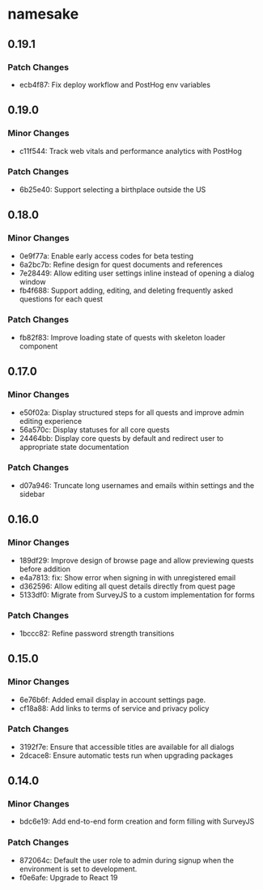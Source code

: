 # namesake

## 0.19.1

### Patch Changes

- ecb4f87: Fix deploy workflow and PostHog env variables

## 0.19.0

### Minor Changes

- c11f544: Track web vitals and performance analytics with PostHog

### Patch Changes

- 6b25e40: Support selecting a birthplace outside the US

## 0.18.0

### Minor Changes

- 0e9f77a: Enable early access codes for beta testing
- 6a2bc7b: Refine design for quest documents and references
- 7e28449: Allow editing user settings inline instead of opening a dialog window
- fb4f688: Support adding, editing, and deleting frequently asked questions for each quest

### Patch Changes

- fb82f83: Improve loading state of quests with skeleton loader component

## 0.17.0

### Minor Changes

- e50f02a: Display structured steps for all quests and improve admin editing experience
- 56a570c: Display statuses for all core quests
- 24464bb: Display core quests by default and redirect user to appropriate state documentation

### Patch Changes

- d07a946: Truncate long usernames and emails within settings and the sidebar

## 0.16.0

### Minor Changes

- 189df29: Improve design of browse page and allow previewing quests before addition
- e4a7813: fix: Show error when signing in with unregistered email
- d362596: Allow editing all quest details directly from quest page
- 5133df0: Migrate from SurveyJS to a custom implementation for forms

### Patch Changes

- 1bccc82: Refine password strength transitions

## 0.15.0

### Minor Changes

- 6e76b6f: Added email display in account settings page.
- cf18a88: Add links to terms of service and privacy policy

### Patch Changes

- 3192f7e: Ensure that accessible titles are available for all dialogs
- 2dcace8: Ensure automatic tests run when upgrading packages

## 0.14.0

### Minor Changes

- bdc6e19: Add end-to-end form creation and form filling with SurveyJS

### Patch Changes

- 872064c: Default the user role to admin during signup when the environment is set to development.
- f0e6afe: Upgrade to React 19
